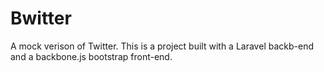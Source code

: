 # Bwitter
A mock verison of Twitter. This is a project built with a Laravel backb-end and a backbone.js bootstrap front-end.
